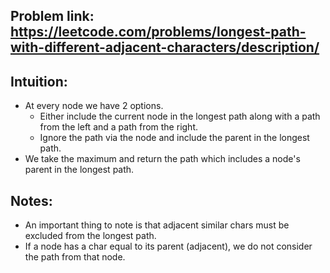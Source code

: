 ## Problem link: https://leetcode.com/problems/longest-path-with-different-adjacent-characters/description/

## Intuition:

- At every node we have 2 options.
    - Either include the current node in the longest path along with a path from the left and a path from the right.
    - Ignore the path via the node and include the parent in the longest path. 
- We take the maximum and return the path which includes a node's parent in the longest path.

## Notes:

- An important thing to note is that adjacent similar chars must be excluded from the longest path.
- If a node has a char equal to its parent (adjacent), we do not consider the path from that node.
